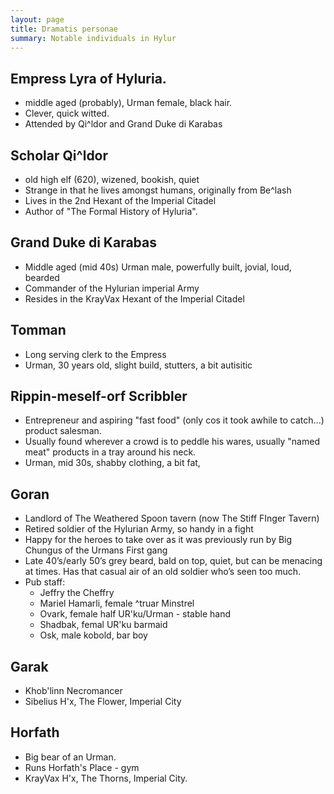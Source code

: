 ```yaml
---
layout: page
title: Dramatis personae
summary: Notable individuals in Hylur
---
```


## Empress Lyra of Hyluria.
- middle aged (probably), Urman female, black hair.
- Clever, quick witted.
- Attended by Qi^ldor and Grand Duke di Karabas

## Scholar Qi^ldor
- old high elf (620), wizened, bookish, quiet
- Strange in that he lives amongst humans, originally from Be^lash
- Lives in the 2nd Hexant of the Imperial Citadel
- Author of "The Formal History of Hyluria".

## Grand Duke di Karabas
- Middle aged (mid 40s)  Urman male, powerfully built, jovial, loud, bearded
- Commander of the Hylurian imperial Army
- Resides in the KrayVax Hexant of the Imperial Citadel

## Tomman
- Long serving clerk to the Empress
- Urman, 30 years old, slight build, stutters, a bit autisitic

## Rippin-meself-orf Scribbler
- Entrepreneur and aspiring "fast food" (only cos it took awhile to catch...) product salesman.
- Usually found wherever a crowd is to peddle his wares, usually "named meat" products in a tray around his neck.
- Urman, mid 30s, shabby clothing, a bit fat, 

## Goran
- Landlord of The Weathered Spoon tavern (now The Stiff FInger Tavern)
- Retired soldier of the Hylurian Army, so handy in a fight
- Happy for the heroes to take over as it was previously run by Big Chungus of the Urmans First gang
- Late 40’s/early 50’s grey beard, bald on top, quiet, but can be menacing at times. Has that casual air of an old soldier who’s seen too much.
- Pub staff:
  - Jeffry the Cheffry
  - Mariel Hamarli, female ^truar Minstrel
  - Ovark, female half UR'ku/Urman - stable hand
  - Shadbak, femal UR'ku barmaid
  - Osk, male kobold, bar boy

## Garak

- Khob'linn Necromancer
- Sibelius H'x, The Flower, Imperial City

## Horfath

- Big bear of an Urman.
- Runs Horfath's Place - gym
- KrayVax H'x, The Thorns, Imperial City.